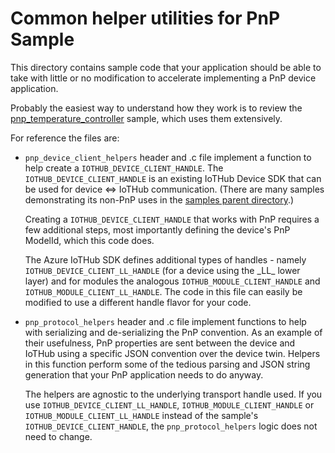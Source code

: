 # Common helper utilities for PnP Sample

This directory contains sample code that your application should be able to take with little or no modification to accelerate implementing a PnP device application.

Probably the easiest way to understand how they work is to review the [pnp_temperature_controller](../pnp_temperature_controller) sample, which uses them extensively.

For reference the files are:

* `pnp_device_client_helpers` header and .c file implement a function to help create a `IOTHUB_DEVICE_CLIENT_HANDLE`.  The `IOTHUB_DEVICE_CLIENT_HANDLE` is an existing IoTHub Device SDK that can be used for device <=> IoTHub communication.  (There are many samples demonstrating its non-PnP uses in the [samples parent directory](../..).)

    Creating a `IOTHUB_DEVICE_CLIENT_HANDLE` that works with PnP requires a few additional steps, most importantly defining the device's PnP ModelId, which this code does.

    The Azure IoTHub SDK defines additional types of handles - namely `IOTHUB_DEVICE_CLIENT_LL_HANDLE` (for a device using the \_LL\_ lower layer) and for modules the analogous `IOTHUB_MODULE_CLIENT_HANDLE` and `IOTHUB_MODULE_CLIENT_LL_HANDLE`.  The code in this file can easily be modified to use a different handle flavor for your code.

* `pnp_protocol_helpers` header and .c file implement functions to help with serializing and de-serializing the PnP convention.  As an example of their usefulness, PnP properties are sent between the device and IoTHub using a specific JSON convention over the device twin.  Helpers in this function perform some of the tedious parsing and JSON string generation that your PnP application needs to do anyway.

    The helpers are agnostic to the underlying transport handle used.  If you use `IOTHUB_DEVICE_CLIENT_LL_HANDLE`, `IOTHUB_MODULE_CLIENT_HANDLE` or `IOTHUB_MODULE_CLIENT_LL_HANDLE` instead of the sample's `IOTHUB_DEVICE_CLIENT_HANDLE`, the `pnp_protocol_helpers` logic does not need to change.
